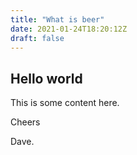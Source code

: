 ```yaml
---
title: "What is beer"
date: 2021-01-24T18:20:12Z
draft: false
---
```


## Hello world

This is some content here.

Cheers

Dave.
